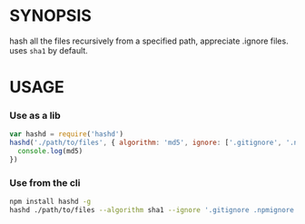# SYNOPSIS
hash all the files recursively from a specified path, appreciate .ignore files. uses `sha1` by default.

# USAGE

### Use as a lib
```js
var hashd = require('hashd')
hashd('./path/to/files', { algorithm: 'md5', ignore: ['.gitignore', '.npmignore'] }, function(err, md5) {
  console.log(md5)
})
```

### Use from the cli
```bash
npm install hashd -g
hashd ./path/to/files --algorithm sha1 --ignore '.gitignore .npmignore'
```
